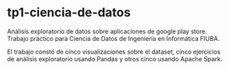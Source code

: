 # tp1-ciencia-de-datos
Análisis exploratorio de datos sobre aplicaciones de google play store. Trabajo práctico para Ciencia de Datos de Ingeniería en Informática FIUBA.

El trabajo constó de cinco visualizaciones sobre el dataset, cinco ejercicios de análisis exploratorio usando Pandas y otros cinco usando Apache Spark.
